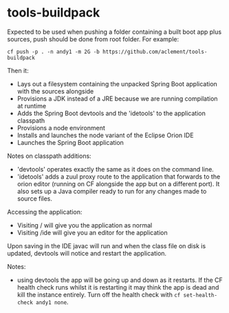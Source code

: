 # tools-buildpack

Expected to be used when pushing a folder containing a built boot app plus sources, push should be done from root folder. For example:

    cf push -p . -n andy1 -m 2G -b https://github.com/aclement/tools-buildpack

Then it:
- Lays out a filesystem containing the unpacked Spring Boot application with the sources alongside
- Provisions a JDK instead of a JRE because we are running compilation at runtime
- Adds the Spring Boot devtools and the 'idetools' to the application classpath
- Provisions a node environment
- Installs and launches the node variant of the Eclipse Orion IDE
- Launches the Spring Boot application


Notes on classpath additions:
- 'devtools' operates exactly the same as it does on the command line.
- 'idetools' adds a zuul proxy route to the application that forwards to the orion editor (running on CF alongside the app but on a different port). It also sets up a Java compiler ready to run for any changes made to source files.

Accessing the application:
- Visiting / will give you the application as normal
- Visiting /ide will give you an editor for the application

Upon saving in the IDE javac will run and when the class file on disk is updated, devtools will notice and restart the application.

Notes:
- using devtools the app will be going up and down as it restarts. If the CF health check runs whilst it is restarting it may think the app is dead and kill the instance entirely. Turn off the health check with `cf set-health-check andy1 none`.
